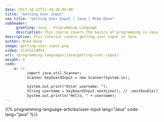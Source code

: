 ```yaml
---
date: 2017-10-22T11:34:28-04:00
title: "Getting User Input"
seo_title: "Getting User Input | Java | Mike Dane"
subheader:
     greeting: Java - Programming Language
     description: This course covers the basics of programming in Java. Work your way through the videos/articles and I'll teach you everything you need to know to start your programming journey!
description: This tutorial covers getting user input in Java.
author: Mike Dane
image: getting-user-input.png
video: sizFeSlGMt4
url: /programming-languages/java/getting-user-input/
weight: 9
code:
    a: |+
          import java.util.Scanner;
          Scanner keyboardInput = new Scanner(System.in);

          System.out.print("Enter username: ");
          String username = keyboardInput.nextLine(); // .nextDouble(), .nextInt()
          System.out.println("Hello, " + username);
---
```


{{% programming-language-articles/user-input lang="Java" code-lang="java" %}}
